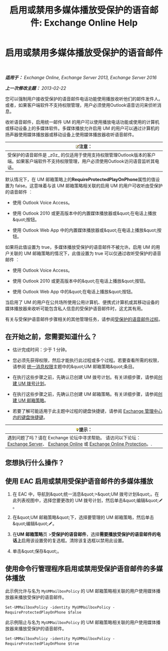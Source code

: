 ﻿---
title: '启用或禁用多媒体播放受保护的语音邮件: Exchange Online Help'
TOCTitle: 启用或禁用多媒体播放受保护的语音邮件
ms:assetid: 3c33370c-4262-42b1-8d83-d61fc7c426cd
ms:mtpsurl: https://technet.microsoft.com/zh-cn/library/Ee423543(v=EXCHG.150)
ms:contentKeyID: 52061337
ms.date: 05/23/2018
mtps_version: v=EXCHG.150
ms.translationtype: MT
---

# 启用或禁用多媒体播放受保护的语音邮件

 

_**适用于：** Exchange Online, Exchange Server 2013, Exchange Server 2016_

_**上一次修改主题：** 2013-02-22_

您可以强制用户接收受保护的语音邮件电话功能使用播放收听他们的邮件发件人。或者，如果客户端软件不支持权限管理，用户必须使用Outlook语音访问来侦听消息。

收听语音邮件，启用统一邮件 UM 的用户可以使用播放电话功能或使用的计算机或移动设备上的多媒体软件。多媒体播放允许启用 UM 的用户可以通过计算机的扬声器使用媒体播放器或移动设备上使用媒体播放器收听语音邮件。

<table>
<thead>
<tr class="header">
<th><img src="images/Bb124558.note(EXCHG.150).gif" title="注意" alt="注意" />注意：</th>
</tr>
</thead>
<tbody>
<tr class="odd">
<td>受保护的语音邮件是 _z0z_ 的仅适用于使用支持权限管理Outlook版本的客户端。如果客户端软件不支持权限管理，用户必须使用Outlook访问语音监听其电话。</td>
</tr>
</tbody>
</table>


默认情况下，在 UM 邮箱策略上的**RequireProtectedPlayOnPhone**属性的值设置为 false。这意味着与该 UM 邮箱策略相关联的启用 UM 的用户可收听由受保护的语音邮件 ︰

  - 使用 Outlook Voice Access。

  - 使用 Outlook 2010 或更高版本中的内置媒体播放器或\&quot;在电话上播放\&quot;按钮。

  - 使用 Outlook Web App 中的内置媒体播放器或\&quot;在电话上播放\&quot;按钮。

如果将此值设置为 true，多媒体播放受保护的语音邮件不被允许。启用 UM 的用户关联的 UM 邮箱策略的情况下，此值设置为 true 可以仅通过收听受保护的语音邮件 ︰

  - 使用 Outlook Voice Access。

  - 使用 Outlook 2010 或更高版本中的\&quot;在电话上播放\&quot;按钮。

  - 使用 Outlook Web App 中的\&quot;在电话上播放\&quot;按钮。

当启用了 UM 的用户在公共场所使用公用计算机、便携式计算机或其移动设备的媒体播放器来收听可能包含私人信息的受保护语音邮件时，这尤其有用。

有关与受保护语音邮件步骤相关的其他管理任务，请参阅[受保护的语音邮件过程](protected-voice-mail-procedures-exchange-2013-help.md)。

## 在开始之前，您需要知道什么？

  - 估计完成时间：少于 1 分钟。

  - 您必须先获得权限，然后才能执行此过程或多个过程。若要查看所需的权限，请参阅 [统一消息权限](unified-messaging-permissions-exchange-2013-help.md)主题中的\&quot;UM 邮箱策略\&quot;条目。

  - 在执行这些步骤之前，先确认已创建 UM 拨号计划。有关详细步骤，请参阅[创建 UM 拨号计划](create-a-um-dial-plan-exchange-2013-help.md)。

  - 在执行这些步骤之前，先确认已创建 UM 邮箱策略。有关详细步骤，请参阅[创建 UM 邮箱策略](create-a-um-mailbox-policy-exchange-2013-help.md)。

  - 若要了解可能适用于此主题中过程的键盘快捷键，请参阅 [Exchange 管理中心内的键盘快捷键](keyboard-shortcuts-in-the-exchange-admin-center-exchange-online-protection-help.md)。

<table>
<thead>
<tr class="header">
<th><img src="images/Bb124558.tip(EXCHG.150).gif" title="提示" alt="提示" />提示：</th>
</tr>
</thead>
<tbody>
<tr class="odd">
<td>遇到问题了吗？请在 Exchange 论坛中寻求帮助。 请访问以下论坛：<a href="https://go.microsoft.com/fwlink/p/?linkid=60612">Exchange Server</a>、 <a href="https://go.microsoft.com/fwlink/p/?linkid=267542">Exchange Online</a> 或 <a href="https://go.microsoft.com/fwlink/p/?linkid=285351">Exchange Online Protection</a>。.</td>
</tr>
</tbody>
</table>


## 您想执行什么操作？

## 使用 EAC 启用或禁用受保护语音邮件的多媒体播放

1.  在 EAC 中，导航到\&quot;统一消息\&quot;\>\&quot;UM 拨号计划\&quot;。在此列表视图中，选择您要更改的 UM 拨号计划，然后单击\&quot;编辑\&quot;![编辑图标](images/Bb124582.6f53ccb2-1f13-4c02-bea0-30690e6ea71d(EXCHG.150).gif "编辑图标")。

2.  在\&quot;UM 邮箱策略\&quot;下，选择要管理的 UM 邮箱策略，然后单击\&quot;编辑\&quot;![编辑图标](images/Bb124582.6f53ccb2-1f13-4c02-bea0-30690e6ea71d(EXCHG.150).gif "编辑图标")。

3.  在**UM 邮箱策略**页 \>**受保护的语音邮件**，选择**需要播放受保护的语音邮件的电话上**启用该设置旁的复选框。清除该复选框以禁用此设置。

4.  单击\&quot;保存\&quot;。

## 使用命令行管理程序启用或禁用受保护语音邮件的多媒体播放

此示例允许与名为 `MyUMMailboxPolicy` 的 UM 邮箱策略相关联的用户使用媒体播放器来播放受保护的语音邮件。

    Set-UMMailboxPolicy -identity MyUMMailboxPolicy -RequireProtectedPlayOnPhone $false

此示例阻止与名为 `MyUMMailboxPolicy` 的 UM 邮箱策略相关联的用户使用媒体播放器来播放受保护的语音邮件。

    Set-UMMailboxPolicy -identity MyUMMailboxPolicy -RequireProtectedPlayOnPhone $true

